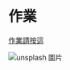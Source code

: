 # 作業

[作業請按這](https://github.com/peteraszxdc/20230907HomeWork)

![unsplash 圖片](https://attach.setn.com/newsimages/2022/12/27/3979815-PH.jpg)

